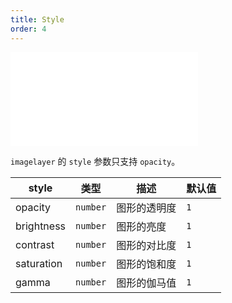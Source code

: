```yaml
---
title: Style
order: 4
---
```


<embed src="@/docs/api/common/style.md"></embed>

`imagelayer` 的 `style` 参数只支持 `opacity`。

| style      | 类型     | 描述         | 默认值 |
| ---------- | -------- | ------------ | ------ |
| opacity    | `number` | 图形的透明度 | `1`    |
| brightness | `number` | 图形的亮度   | `1`    |
| contrast   | `number` | 图形的对比度 | `1`    |
| saturation | `number` | 图形的饱和度 | `1`    |
| gamma      | `number` | 图形的伽马值 | `1`    |
